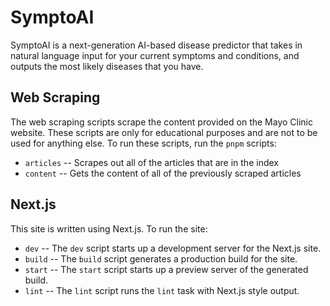 # SymptoAI

SymptoAI is a next-generation AI-based disease predictor that takes in natural language input for your current symptoms and conditions, and outputs the most likely diseases that you have.

## Web Scraping

The web scraping scripts scrape the content provided on the Mayo Clinic website. These scripts are only for educational purposes and are not to be used for anything else. To run these scripts, run the `pnpm` scripts:

- `articles` -- Scrapes out all of the articles that are in the index
- `content` -- Gets the content of all of the previously scraped articles

## Next.js

This site is written using Next.js. To run the site:

- `dev` -- The `dev` script starts up a development server for the Next.js site.
- `build` -- The `build` script generates a production build for the site.
- `start` -- The `start` script starts up a preview server of the generated build.
- `lint` -- The `lint` script runs the `lint` task with Next.js style output.
